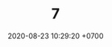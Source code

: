 ---
layout: teamCard
permalink: /team/:title.html
categories: pljmy24
maincover: /assets/logos/DFS.png
date: 2020-08-23 10:29:20 +0700
title: 07.
lugar: LJ
tag: johto042024

---